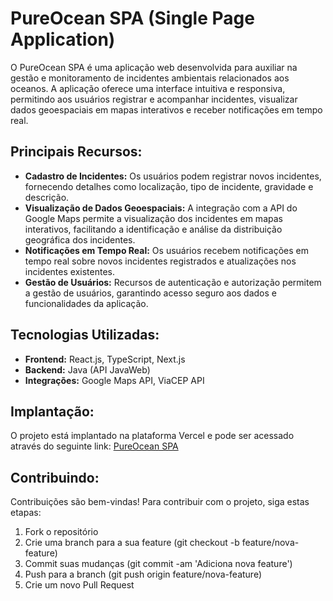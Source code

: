 # PureOcean SPA (Single Page Application)

O PureOcean SPA é uma aplicação web desenvolvida para auxiliar na gestão e monitoramento de incidentes ambientais relacionados aos oceanos. A aplicação oferece uma interface intuitiva e responsiva, permitindo aos usuários registrar e acompanhar incidentes, visualizar dados geoespaciais em mapas interativos e receber notificações em tempo real.

## Principais Recursos:

- **Cadastro de Incidentes:** Os usuários podem registrar novos incidentes, fornecendo detalhes como localização, tipo de incidente, gravidade e descrição.
- **Visualização de Dados Geoespaciais:** A integração com a API do Google Maps permite a visualização dos incidentes em mapas interativos, facilitando a identificação e análise da distribuição geográfica dos incidentes.
- **Notificações em Tempo Real:** Os usuários recebem notificações em tempo real sobre novos incidentes registrados e atualizações nos incidentes existentes.
- **Gestão de Usuários:** Recursos de autenticação e autorização permitem a gestão de usuários, garantindo acesso seguro aos dados e funcionalidades da aplicação.

## Tecnologias Utilizadas:

- **Frontend:** React.js, TypeScript, Next.js
- **Backend:** Java (API JavaWeb)
- **Integrações:** Google Maps API, ViaCEP API

## Implantação:

O projeto está implantado na plataforma Vercel e pode ser acessado através do seguinte link: [PureOcean SPA]([#](https://vercel.com/bruno-maias-projects-e0d810f7/pureocean-app))

## Contribuindo:

Contribuições são bem-vindas! Para contribuir com o projeto, siga estas etapas:

1. Fork o repositório
2. Crie uma branch para a sua feature (git checkout -b feature/nova-feature)
3. Commit suas mudanças (git commit -am 'Adiciona nova feature')
4. Push para a branch (git push origin feature/nova-feature)
5. Crie um novo Pull Request

